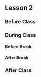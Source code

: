 ## Lesson 2

### Before Class

### During Class

#### Before Break

#### After Break

### After Class
